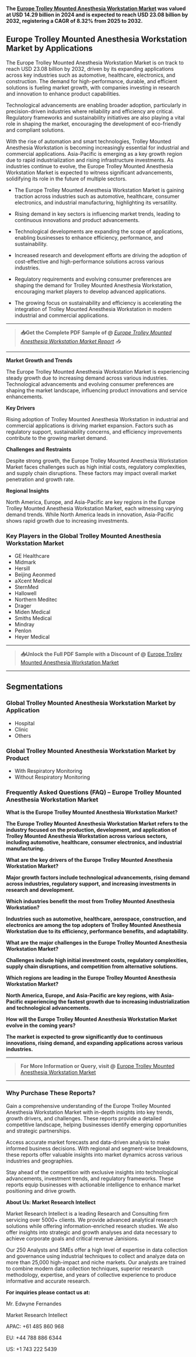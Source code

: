 <p><strong>The <a href="https://www.marketresearchintellect.com/download-sample/?rid=285678&amp;utm_source=Pulse-April-Europe&amp;utm_medium=852">Europe Trolley Mounted Anesthesia Workstation Market</a> was valued at USD 14.29 billion in 2024 and is expected to reach USD 23.08 billion by 2032, registering a CAGR of 8.32% from 2025 to 2032.</strong></p><h2>Europe Trolley Mounted Anesthesia Workstation Market by Applications&nbsp;</h2><p><p>The Europe Trolley Mounted Anesthesia Workstation Market is on track to reach USD 23.08 billion by 2032, driven by its expanding applications across key industries such as automotive, healthcare, electronics, and construction. The demand for high-performance, durable, and efficient solutions is fueling market growth, with companies investing in research and innovation to enhance product capabilities.</p><p>Technological advancements are enabling broader adoption, particularly in precision-driven industries where reliability and efficiency are critical. Regulatory frameworks and sustainability initiatives are also playing a vital role in shaping the market, encouraging the development of eco-friendly and compliant solutions.</p><p>With the rise of automation and smart technologies, Trolley Mounted Anesthesia Workstation is becoming increasingly essential for industrial and commercial applications. Asia-Pacific is emerging as a key growth region due to rapid industrialization and rising infrastructure investments. As industries continue to evolve, the Europe Trolley Mounted Anesthesia Workstation Market is expected to witness significant advancements, solidifying its role in the future of multiple sectors.</p></p><ul><li><p>The Europe Trolley Mounted Anesthesia Workstation Market is gaining traction across industries such as automotive, healthcare, consumer electronics, and industrial manufacturing, highlighting its versatility.</p></li><li><p>Rising demand in key sectors is influencing market trends, leading to continuous innovations and product advancements.</p></li><li><p>Technological developments are expanding the scope of applications, enabling businesses to enhance efficiency, performance, and sustainability.</p></li><li><p>Increased research and development efforts are driving the adoption of cost-effective and high-performance solutions across various industries.</p></li><li><p>Regulatory requirements and evolving consumer preferences are shaping the demand for Trolley Mounted Anesthesia Workstation, encouraging market players to develop advanced applications.</p></li><li><p>The growing focus on sustainability and efficiency is accelerating the integration of Trolley Mounted Anesthesia Workstation in modern industrial and commercial applications.</p></li></ul><hr /><blockquote><p><strong><span class="font-[700]">📥Get the Complete PDF Sample of @ </span></strong><em><span class="font-[700]"><a href="https://www.marketresearchintellect.com/download-sample/?rid=285678&amp;utm_source=Pulse-April-Europe&amp;utm_medium=852" target="_blank" data-tracking-control-name="article-ssr-frontend-pulse_little-text-block" data-tracking-will-navigate="" data-test-link="">Europe Trolley Mounted Anesthesia Workstation Market Report</a>&nbsp;📥</span></em></p></blockquote><hr /><p class="" data-start="77" data-end="360"><strong data-start="77" data-end="105">Market Growth and Trends</strong></p><p class="" data-start="77" data-end="360">The Europe Trolley Mounted Anesthesia Workstation Market is experiencing steady growth due to increasing demand across various industries. Technological advancements and evolving consumer preferences are shaping the market landscape, influencing product innovations and service enhancements.</p><p class="" data-start="362" data-end="606"><strong data-start="362" data-end="377">Key Drivers</strong></p><p class="" data-start="362" data-end="606">Rising adoption of Trolley Mounted Anesthesia Workstation in industrial and commercial applications is driving market expansion. Factors such as regulatory support, sustainability concerns, and efficiency improvements contribute to the growing market demand.</p><p class="" data-start="608" data-end="849"><strong data-start="608" data-end="637">Challenges and Restraints</strong></p><p class="" data-start="608" data-end="849">Despite strong growth, the Europe Trolley Mounted Anesthesia Workstation Market faces challenges such as high initial costs, regulatory complexities, and supply chain disruptions. These factors may impact overall market penetration and growth rate.</p><p class="" data-start="851" data-end="1095"><strong data-start="851" data-end="872">Regional Insights</strong></p><p class="" data-start="851" data-end="1095">North America, Europe, and Asia-Pacific are key regions in the Europe Trolley Mounted Anesthesia Workstation Market, each witnessing varying demand trends. While North America leads in innovation, Asia-Pacific shows rapid growth due to increasing investments.</p><p><h3>Key Players in the Global Trolley Mounted Anesthesia Workstation Market </h3><ul><li>GE Healthcare</li><li>Midmark</li><li>Hersill</li><li>Beijing Aeonmed</li><li>aXcent Medical</li><li>SternMed</li><li>Hallowell</li><li>Northern Meditec</li><li>Drager</li><li>Miden Medical</li><li>Smiths Medical</li><li>Mindray</li><li>Penlon</li><li>Heyer Medical</li></ul></p><hr /><blockquote><p><strong>📥Unlock the Full PDF Sample with a Discount of @</strong> <a href="https://www.marketresearchintellect.com/ask-for-discount/?rid=285678&amp;utm_source=Pulse-April-Europe&amp;utm_medium=852">Europe Trolley Mounted Anesthesia Workstation Market</a></p></blockquote><hr /><p><h2>Segmentations</h2><h3>Global Trolley Mounted Anesthesia Workstation Market by Application</h3><ul><li>Hospital</li><li>Clinic</li><li>Others</li></ul><h3>Global Trolley Mounted Anesthesia Workstation Market by Product</h3><ul><li>With Respiratory Monitoring</li><li>Without Respiratory Monitoring</li></ul></p><h3><strong>Frequently Asked Questions (FAQ) &ndash; Europe Trolley Mounted Anesthesia Workstation Market</strong></h3><p><strong>What is the Europe Trolley Mounted Anesthesia Workstation Market?</strong></p><p><strong>The Europe Trolley Mounted Anesthesia Workstation Market refers to the industry focused on the production, development, and application of Trolley Mounted Anesthesia Workstation across various sectors, including automotive, healthcare, consumer electronics, and industrial manufacturing.</strong></p><p><strong>What are the key drivers of the Europe Trolley Mounted Anesthesia Workstation Market?</strong></p><p><strong>Major growth factors include technological advancements, rising demand across industries, regulatory support, and increasing investments in research and development.</strong></p><p><strong>Which industries benefit the most from Trolley Mounted Anesthesia Workstation?</strong></p><p><strong>Industries such as automotive, healthcare, aerospace, construction, and electronics are among the top adopters of Trolley Mounted Anesthesia Workstation due to its efficiency, performance benefits, and adaptability.</strong></p><p><strong>What are the major challenges in the Europe Trolley Mounted Anesthesia Workstation Market?</strong></p><p><strong>Challenges include high initial investment costs, regulatory complexities, supply chain disruptions, and competition from alternative solutions.</strong></p><p><strong>Which regions are leading in the Europe Trolley Mounted Anesthesia Workstation Market?</strong></p><p><strong>North America, Europe, and Asia-Pacific are key regions, with Asia-Pacific experiencing the fastest growth due to increasing industrialization and technological advancements.</strong></p><p><strong>How will the Europe Trolley Mounted Anesthesia Workstation Market evolve in the coming years?</strong></p><p><strong>The market is expected to grow significantly due to continuous innovations, rising demand, and expanding applications across various industries.</strong></p><hr /><blockquote><p><span class="font-[700]"><strong>For More Information or Query, visit&nbsp;@</strong>&nbsp;</span><span class="font-[700]"><a href="https://www.marketresearchintellect.com/product/global-trolley-mounted-anesthesia-workstation-market-size-and-forecast/?utm_source=Linkedin&utm_medium=852" target="_blank" data-tracking-control-name="article-ssr-frontend-pulse_little-text-block" data-tracking-will-navigate="" data-test-link="">Europe Trolley Mounted Anesthesia Workstation Market</a></span></p></blockquote><hr /><h3><strong data-start="0" data-end="31">Why Purchase These Reports?</strong></h3><p class="" data-start="35" data-end="297">Gain a comprehensive understanding of the Europe Trolley Mounted Anesthesia Workstation Market with in-depth insights into key trends, growth drivers, and challenges. These reports provide a detailed competitive landscape, helping businesses identify emerging opportunities and strategic partnerships.</p><p class="" data-start="299" data-end="540">Access accurate market forecasts and data-driven analysis to make informed business decisions. With regional and segment-wise breakdowns, these reports offer valuable insights into market dynamics across various industries and geographies.</p><p class="" data-start="542" data-end="784">Stay ahead of the competition with exclusive insights into technological advancements, investment trends, and regulatory frameworks. These reports equip businesses with actionable intelligence to enhance market positioning and drive growth.</p><p><strong><span class="font-[700]">About Us: Market Research Intellect</span></strong></p><p><span class="">Market Research Intellect is a leading Research and Consulting firm servicing over 5000+ clients. We provide advanced analytical research solutions while offering information-enriched research studies.&nbsp;</span>We also offer insights into strategic and growth analyses and data necessary to achieve corporate goals and critical revenue Janisions.</p><p><span class="">Our 250 Analysts and SMEs offer a high level of expertise in data collection and governance using industrial techniques to collect and analyze data on more than 25,000 high-impact and niche markets. Our analysts are trained to combine modern data collection techniques, superior research methodology, expertise, and years of collective experience to produce informative and accurate research.</span></p><p><strong>For inquiries please contact us at:</strong></p><p>Mr. Edwyne Fernandes</p><p>Market Research Intellect</p><p>APAC: +61 485 860 968</p><p>EU: +44 788 886 6344</p><p>US: +1 743 222 5439</p>